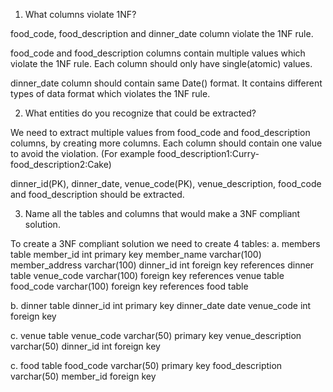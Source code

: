 1. What columns violate 1NF?

food_code, food_description and dinner_date column violate the 1NF rule.

food_code and food_description columns contain multiple values which violate the 1NF rule. Each column should only have single(atomic) values.

dinner_date column should contain same Date() format. It contains different types of data format which violates the 1NF rule.

2. What entities do you recognize that could be extracted?

We need to extract multiple values from food_code and food_description columns, by creating more columns. Each column should contain one value to avoid the violation. (For example food_description1:Curry-food_description2:Cake)

dinner_id(PK), dinner_date, venue_code(PK), venue_description, food_code and food_description should be extracted.

3. Name all the tables and columns that would make a 3NF compliant solution.

To create a 3NF compliant solution we need to create 4 tables:
a. members table
member_id int primary key
member_name varchar(100)
member_address varchar(100)
dinner_id int foreign key references dinner table
venue_code varchar(100) foreign key references venue table
food_code varchar(100) foreign key references food table

b. dinner table
dinner_id int primary key
dinner_date date
venue_code int foreign key

c. venue table
venue_code varchar(50) primary key
venue_description varchar(50)
dinner_id int foreign key

c. food table
food_code varchar(50) primary key
food_description varchar(50)
member_id foreign key
